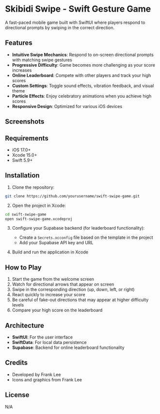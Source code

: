 # Skibidi Swipe - Swift Gesture Game

A fast-paced mobile game built with SwiftUI where players respond to directional prompts by swiping in the correct direction.

## Features

-   **Intuitive Swipe Mechanics**: Respond to on-screen directional prompts with matching swipe gestures
-   **Progressive Difficulty**: Game becomes more challenging as your score increases
-   **Online Leaderboard**: Compete with other players and track your high scores
-   **Custom Settings**: Toggle sound effects, vibration feedback, and visual theme
-   **Particle Effects**: Enjoy celebratory animations when you achieve high scores
-   **Responsive Design**: Optimized for various iOS devices

## Screenshots

## Requirements

-   iOS 17.0+
-   Xcode 15.0+
-   Swift 5.9+

## Installation

1. Clone the repository:

```bash
git clone https://github.com/yourusername/swift-swipe-game.git
```

2. Open the project in Xcode:

```bash
cd swift-swipe-game
open swift-swipe-game.xcodeproj
```

3. Configure your Supabase backend (for leaderboard functionality):

    - Create a `Secrets.xcconfig` file based on the template in the project
    - Add your Supabase API key and URL

4. Build and run the application in Xcode

## How to Play

1. Start the game from the welcome screen
2. Watch for directional arrows that appear on screen
3. Swipe in the corresponding direction (up, down, left, or right)
4. React quickly to increase your score
5. Be careful of fake-out directions that may appear at higher difficulty levels
6. Compare your high score on the leaderboard

## Architecture

-   **SwiftUI**: For the user interface
-   **SwiftData**: For local data persistence
-   **Supabase**: Backend for online leaderboard functionality

## Credits

-   Developed by Frank Lee
-   Icons and graphics from Frank Lee

## License

N/A
